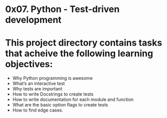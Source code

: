 # 0x07. Python - Test-driven development
# This project directory contains tasks that acheive the following learning objectives:
* Why Python programming is awesome
* What’s an interactive test
* Why tests are important
* How to write Docstrings to create tests
* How to write documentation for each module and function
* What are the basic option flags to create tests
* How to find edge cases.
